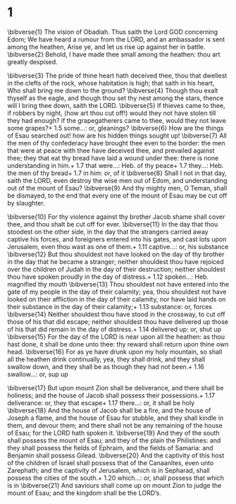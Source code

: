 # 1 
\bibverse{1} The vision of Obadiah. Thus saith the Lord GOD concerning Edom; We have heard a rumour from the LORD, and an ambassador is sent among the heathen, Arise ye, and let us rise up against her in battle. \bibverse{2} Behold, I have made thee small among the heathen: thou art greatly despised. 

\bibverse{3} The pride of thine heart hath deceived thee, thou that dwellest in the clefts of the rock, whose habitation is high; that saith in his heart, Who shall bring me down to the ground? \bibverse{4} Though thou exalt thyself as the eagle, and though thou set thy nest among the stars, thence will I bring thee down, saith the LORD. \bibverse{5} If thieves came to thee, if robbers by night, (how art thou cut off!) would they not have stolen till they had enough? if the grapegatherers came to thee, would they not leave some grapes?+ 1.5 some…: or, gleanings? \bibverse{6} How are the things of Esau searched out! how are his hidden things sought up! \bibverse{7} All the men of thy confederacy have brought thee even to the border: the men that were at peace with thee have deceived thee, and prevailed against thee; they that eat thy bread have laid a wound under thee: there is none understanding in him.+ 1.7 that were…: Heb. of thy peace+ 1.7 they…: Heb. the men of thy bread+ 1.7 in him: or, of it \bibverse{8} Shall I not in that day, saith the LORD, even destroy the wise men out of Edom, and understanding out of the mount of Esau? \bibverse{9} And thy mighty men, O Teman, shall be dismayed, to the end that every one of the mount of Esau may be cut off by slaughter. 

\bibverse{10} For thy violence against thy brother Jacob shame shall cover thee, and thou shalt be cut off for ever. \bibverse{11} In the day that thou stoodest on the other side, in the day that the strangers carried away captive his forces, and foreigners entered into his gates, and cast lots upon Jerusalem, even thou wast as one of them.+ 1.11 captive…: or, his substance \bibverse{12} But thou shouldest not have looked on the day of thy brother in the day that he became a stranger; neither shouldest thou have rejoiced over the children of Judah in the day of their destruction; neither shouldest thou have spoken proudly in the day of distress.+ 1.12 spoken…: Heb. magnified thy mouth \bibverse{13} Thou shouldest not have entered into the gate of my people in the day of their calamity; yea, thou shouldest not have looked on their affliction in the day of their calamity, nor have laid hands on their substance in the day of their calamity;+ 1.13 substance: or, forces \bibverse{14} Neither shouldest thou have stood in the crossway, to cut off those of his that did escape; neither shouldest thou have delivered up those of his that did remain in the day of distress.+ 1.14 delivered up: or, shut up \bibverse{15} For the day of the LORD is near upon all the heathen: as thou hast done, it shall be done unto thee: thy reward shall return upon thine own head. \bibverse{16} For as ye have drunk upon my holy mountain, so shall all the heathen drink continually, yea, they shall drink, and they shall swallow down, and they shall be as though they had not been.+ 1.16 swallow…: or, sup up 

\bibverse{17} But upon mount Zion shall be deliverance, and there shall be holiness; and the house of Jacob shall possess their possessions.+ 1.17 deliverance: or, they that escape+ 1.17 there…: or, it shall be holy \bibverse{18} And the house of Jacob shall be a fire, and the house of Joseph a flame, and the house of Esau for stubble, and they shall kindle in them, and devour them; and there shall not be any remaining of the house of Esau; for the LORD hath spoken it. \bibverse{19} And they of the south shall possess the mount of Esau; and they of the plain the Philistines: and they shall possess the fields of Ephraim, and the fields of Samaria: and Benjamin shall possess Gilead. \bibverse{20} And the captivity of this host of the children of Israel shall possess that of the Canaanites, even unto Zarephath; and the captivity of Jerusalem, which is in Sepharad, shall possess the cities of the south.+ 1.20 which…: or, shall possess that which is in \bibverse{21} And saviours shall come up on mount Zion to judge the mount of Esau; and the kingdom shall be the LORD’s. 